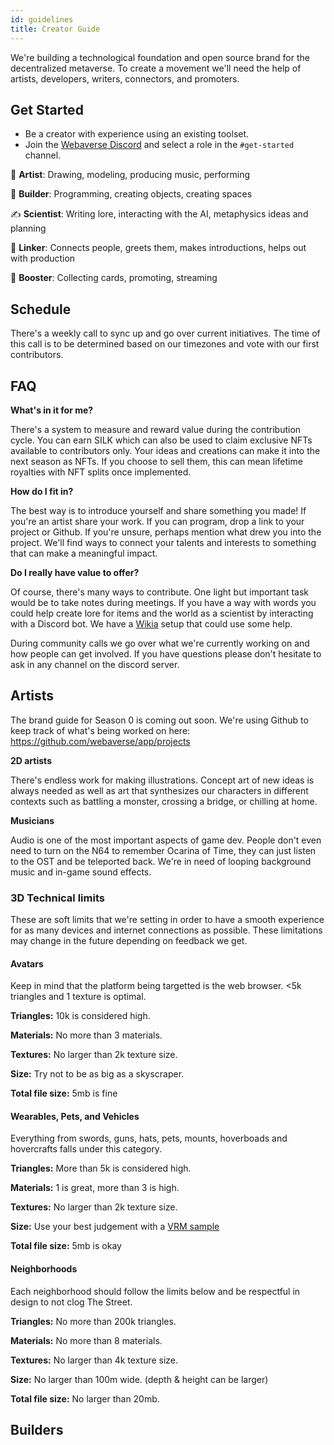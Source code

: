 ```yaml
---
id: guidelines
title: Creator Guide
---
```


We're building a technological foundation and open source brand for the decentralized metaverse. To create a movement we'll need the help of artists, developers, writers, connectors, and promoters.


## Get Started

- Be a creator with experience using an existing toolset.
- Join the [Webaverse Discord](https://discord.gg/R5wqYhvv53) and select a role in the `#get-started` channel.

:art: **Artist**:
Drawing, modeling, producing music, performing

:hammer: **Builder**:
Programming, creating objects, creating spaces

:writing_hand: **Scientist**:
Writing lore, interacting with the AI, metaphysics ideas and planning

:bridge_at_night: **Linker**:
Connects people, greets them, makes introductions, helps out with production

:mega: **Booster**:
Collecting cards, promoting, streaming

## Schedule

There's a weekly call to sync up and go over current initiatives. The time of this call is to be determined based on our timezones and vote with our first contributors.

## FAQ

**What's in it for me?**

There's a system to measure and reward value during the contribution cycle. You can earn SILK which can also be used to claim exclusive NFTs available to contributors only. Your ideas and creations can make it into the next season as NFTs. If you choose to sell them, this can mean lifetime royalties with NFT splits once implemented.

**How do I fit in?**

The best way is to introduce yourself and share something you made! If you're an artist share your work. If you can program, drop a link to your project or Github. If you're unsure, perhaps mention what drew you into the project. We'll find ways to connect your talents and interests to something that can make a meaningful impact.

**Do I really have value to offer?**

Of course, there's many ways to contribute. One light but important task would be to take notes during meetings. If you have a way with words you could help create lore for items and the world as a scientist by interacting with a Discord bot. We have a [Wikia](https://webaverse.fandom.com/wiki/Webaverse_Wiki) setup that could use some help.

During community calls we go over what we're currently working on and how people can get involved. If you have questions please don't hesitate to ask in any channel on the discord server.

## Artists

The brand guide for Season 0 is coming out soon. We're using Github to keep track of what's being worked on here: https://github.com/webaverse/app/projects

**2D artists**

There's endless work for making illustrations. Concept art of new ideas is always needed as well as art that synthesizes our characters in different contexts such as battling a monster, crossing a bridge, or chilling at home.

**Musicians**

Audio is one of the most important aspects of game dev. People don't even need to turn on the N64 to remember Ocarina of Time, they can just listen to the OST and be teleported back. We're in need of looping background music and in-game sound effects.


### 3D Technical limits

These are soft limits that we're setting in order to have a smooth experience for as many devices and internet connections as possible. These limitations may change in the future depending on feedback we get.

#### Avatars

Keep in mind that the platform being targetted is the web browser. <5k triangles and 1 texture is optimal.

**Triangles:** 10k is considered high.

**Materials:** No more than 3 materials.

**Textures:** No larger than 2k texture size.

**Size:** Try not to be as big as a skyscraper.

**Total file size:** 5mb is fine

#### Wearables, Pets, and Vehicles

Everything from swords, guns, hats, pets, mounts, hoverboads and hovercrafts falls under this category.

**Triangles:** More than 5k is considered high.

**Materials:** 1 is great, more than 3 is high.

**Textures:** No larger than 2k texture size.

**Size:** Use your best judgement with a [VRM sample](https://github.com/madjin/vrm-samples)

**Total file size:** 5mb is okay

#### Neighborhoods

Each neighborhood should follow the limits below and be respectful in design to not clog The Street.

**Triangles:** No more than 200k triangles.
  
**Materials:** No more than 8 materials.

**Textures:** No larger than 4k texture size.

**Size:** No larger than 100m wide. (depth & height can be larger)

**Total file size:** No larger than 20mb.

## Builders

